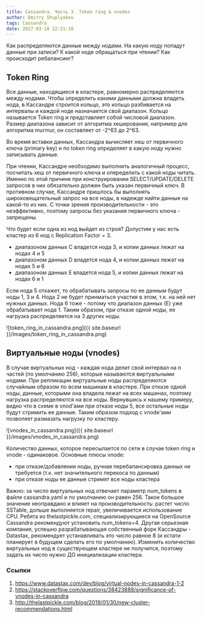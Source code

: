 ```yaml
---
title: Cassandra. Часть 3. Token ring & vnodes
author: Dmitry Shuplyakov
tags: Cassandra
date: 2017-03-18 22:21:10
---
```

Как распределяются данные между нодами. На какую ноду попадут данные при записи? К какой ноде обращаться при чтении? Как происходит ребалансинг?

<!-- more -->

## Token Ring
Все данные, находящиеся в кластере, равномерно распределяются между нодами. Чтобы определить какими данными должна владеть нода, в Кассандре строится кольцо, это кольцо разбивается на интервалы и каждой ноде назначается свой диапазон. Кольцо называется Token ring и представляет собой числовой диапазон. Размер диапазона зависит от алгоритма хеширования, например для алгоритма murmur, он составляет от -2^63 до 2^63.

Во время вставки данных, Кассандра вычисляет хеш от первичного ключа (primary key) и по token ring определяет в какую ноду нужно записывать данные. 

При чтении, Кассандре необходимо выполнить аналогичный процесс, посчитать хеш от первичного ключа и опеределить с какой ноды читать. Именно по этой причине при конструировании SELECT/UPDATE/DELETE запросов в них обязательно должен быть указан первичный ключ. В противном случае, Кассандре пришлось бы выполнять широковещательный запрос на все ноды, в надежде найти данные на какой-то из них. С точки зрения производительности - это неэффективно, поэтому запросы без указания первичного ключа - запрещены. 

Что будет если одна из нод выйдет из строя? Допустим у нас есть кластер из 6 нод с Replication Factor = 3. 
 - диапазоном данных С владется нода 3, и копии данных лежат на нодах 4 и 5
 - диапазоном данных D владется нода 4, и копии данных лежат на нодах 5 и 6
 - диапазоном данных E владется нода 5, и копии данных лежат на нодах 6 и 1
 
 Если нода 5 откажет, то обрабатывать запросы по ее данным будут ноды 1, 3 и 4. Нода 2 не будет принматься участия в этом, т.к. на ней нет нужных данных. Нода 6 тоже - потому что диапазон данных (Е) уже обрабатывает нода 1. Таким образом, при отказе одной ноды, ее нагрузка распределяется на 3 других ноды. 

![token_ring_in_cassandra.png]({{ site.baseurl }}/images/token_ring_in_cassandra.png)

## Виртуальные ноды (vnodes)

В случае виртуальных нод - каждая нода делит свой интервал на n частей (по умолчанию 256), которые называются виртуальными нодами. При репликации виртуальные ноды распределяются случайным образом по всем машинам в кластере. При отказе одной ноды, данные, которыми она владела лежат на всех машинах, поэтому нагрузка распределяются на все ноды. Вернувшись к нашему примеру, видно что в схеме в vnod'ами при отказе ноды 5, все остальные ноды будут стримить ее данные. Таким образом подход с vnode'ами позволяет размазать нагрузку по кластеру.

![vnodes_in_cassandra.png]({{ site.baseurl }}/images/vnodes_in_cassandra.png)

Количество данных, которое пересылается по сети в случае token ring  и vnode - одинаковое. 
Основные плюсы vnode:
- при отказе/добавлении ноды, ручная перебалансировка данных не требуется (т.к. нет значительного перекоса по данным)
- при отказе ноды ее данные стримят все ноды кластера

Важно: за число виртуальных нод отвечает параметр num_tokens в файле cassandra.yaml и по умолчанию он равен 256. Такое большое значение неоправдано и влияет на производительность:  растет число SSTable,  дольше выполняется repair, увеличивается использование CPU. Ребята из thelastpickle.com, специализирующиеся на OpenSource Cassandra рекомендуют установить num_tokens=4. Другая серьезная компания, успешно разрабатывающая собственный форк Кассандры - Datastax, рекомендует устанавливать это число равное 8 (и кстати планирует в будущем сделать его по умолчанию). Изменить количество виртуальных нод в существующем кластере не получится, поэтому задать их число нужно ДО инициализации кластера.

### Ссылки
1. https://www.datastax.com/dev/blog/virtual-nodes-in-cassandra-1-2
2. https://stackoverflow.com/questions/38423888/significance-of-vnodes-in-cassandra
3. http://thelastpickle.com/blog/2019/01/30/new-cluster-recommendations.html
